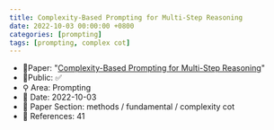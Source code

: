 ```yaml
---
title: Complexity-Based Prompting for Multi-Step Reasoning
date: 2022-10-03 00:00:00 +0800
categories: [prompting]
tags: [prompting, complex cot]
---
```


- 📙Paper: "[Complexity-Based Prompting for Multi-Step Reasoning](https://www.semanticscholar.org/paper/Complexity-Based-Prompting-for-Multi-Step-Reasoning-Fu-Peng/c88cafa3e980765a64febe369ceb7c2aa7261d2a)"
- 🔑Public: ✅
- ⚲ Area: Prompting
- 📅 Date: 2022-10-03
- 🔎 Paper Section: methods / fundamental / complexity cot
- 📝 References: 41

